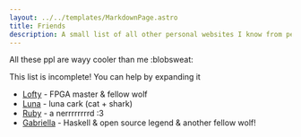 ```yaml
---
layout: ../../templates/MarkdownPage.astro
title: Friends
description: A small list of all other personal websites I know from people I trust
---
```


All these ppl are wayy cooler than me :blobsweat:

This list is incomplete! You can help by expanding it

- [Lofty](https://github.com/Ravenslofty) - FPGA master & fellow wolf
- [Luna](https://twitter.com/heademptyset) - luna cark (cat + shark)
- [Ruby](https://ruby.gay) - a nerrrrrrrrd :3
- [Gabriella](https://www.haskellforall.com) - Haskell & open source legend &
  another fellow wolf!
